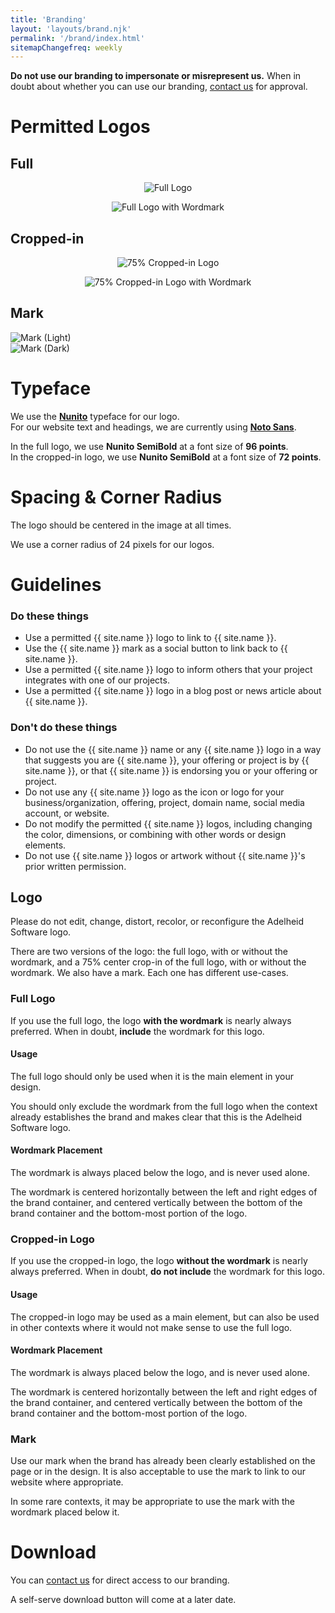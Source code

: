 ```yaml
---
title: 'Branding'
layout: 'layouts/brand.njk'
permalink: '/brand/index.html'
sitemapChangefreq: weekly
---
```


**Do not use our branding to impersonate or misrepresent us.** When in doubt about whether you can use our branding, [contact us](/contact/) for approval.

# Permitted Logos

## Full

<div class="grid-2col">
	<figure style="display: flex; flex-direction: column; justify-content: center; align-items: center;">
		<img class="rounded brand-image-container" src="/assets/images/brand/full-256.png" alt="Full Logo" />
	</figure>
	<figure style="display: flex; flex-direction: column; justify-content: center; align-items: center;">
		<img class="rounded brand-image-container" src="/assets/images/brand/full-w-text-256.png" alt="Full Logo with Wordmark" />
	</figure>
</div>

## Cropped-in

<div class="grid-2col">
	<figure style="display: flex; flex-direction: column; justify-content: center; align-items: center;">
		<img class="rounded brand-image-container" src="/assets/images/brand/crop-75p-256.png" alt="75% Cropped-in Logo" />
	</figure>
	<figure style="display: flex; flex-direction: column; justify-content: center; align-items: center;">
		<img class="rounded brand-image-container" src="/assets/images/brand/crop-w-text-75p-256.png" alt="75% Cropped-in Logo with Wordmark" />
	</figure>
</div>

## Mark

<div class="grid-2col">
	<div class="transparent-image-container-dark"><img src="/assets/images/brand/mark-light-256.png" alt="Mark (Light)"></img></div>
	<div class="transparent-image-container-light"><img src="/assets/images/brand/mark-dark-256.png" alt="Mark (Dark)"></img></div>
</div>

# Typeface

We use the **[Nunito](https://fonts.google.com/specimen/Nunito)** typeface for our logo.\
For our website text and headings, we are currently using **[Noto Sans](https://fonts.google.com/noto)**.

In the full logo, we use **Nunito SemiBold** at a font size of **96 points**.\
In the cropped-in logo, we use **Nunito SemiBold** at a font size of **72 points**.

# Spacing & Corner Radius

The logo should be centered in the image at all times.

We use a corner radius of 24 pixels for our logos.

# Guidelines

<div class="grid-2col">
	<div>
		<h3>Do these things</h3>
		<ul class="approve">
			<li>Use a permitted {{ site.name }} logo to link to {{ site.name }}.</li>
			<li>Use the {{ site.name }} mark as a social button to link back to {{ site.name }}.</li>
			<li>Use a permitted {{ site.name }} logo to inform others that your project integrates with one of our projects.</li>
			<li>Use a permitted {{ site.name }} logo in a blog post or news article about {{ site.name }}.</li>
		</ul>
	</div>
	<div>
		<h3>Don't do these things</h3>
		<ul class="disapprove">
			<li>Do not use the {{ site.name }} name or any {{ site.name }} logo in a way that suggests you are {{ site.name }}, your offering or project is by {{ site.name }}, or that {{ site.name }} is endorsing you or your offering or project.</li>
			<li>Do not use any {{ site.name }} logo as the icon or logo for your business/organization, offering, project, domain name, social media account, or website.</li>
			<li>Do not modify the permitted {{ site.name }} logos, including changing the color, dimensions, or combining with other words or design elements.</li>
			<li>Do not use {{ site.name }} logos or artwork without {{ site.name }}'s prior written permission.</li>
		</ul>
	</div>
</div>

## Logo
Please do not edit, change, distort, recolor, or reconfigure the Adelheid Software logo.

There are two versions of the logo: the full logo, with or without the wordmark, and a 75% center crop-in of the full logo, with or without the wordmark. We also have a mark. Each one has different use-cases.

### Full Logo
If you use the full logo, the logo **with the wordmark** is nearly always preferred. When in doubt, **include** the wordmark for this logo.

#### Usage
The full logo should only be used when it is the main element in your design.

You should only exclude the wordmark from the full logo when the context already establishes the brand and makes clear that this is the Adelheid Software logo.

#### Wordmark Placement
The wordmark is always placed below the logo, and is never used alone.

The wordmark is centered horizontally between the left and right edges of the brand container, and centered vertically between the bottom of the brand container and the bottom-most portion of the logo.

### Cropped-in Logo
If you use the cropped-in logo, the logo **without the wordmark** is nearly always preferred. When in doubt, **do not include** the wordmark for this logo.

#### Usage
The cropped-in logo may be used as a main element, but can also be used in other contexts where it would not make sense to use the full logo.

#### Wordmark Placement
The wordmark is always placed below the logo, and is never used alone.

The wordmark is centered horizontally between the left and right edges of the brand container, and centered vertically between the bottom of the brand container and the bottom-most portion of the logo.

### Mark
Use our mark when the brand has already been clearly established on the page or in the design. It is also acceptable to use the mark to link to our website where appropriate.

In some rare contexts, it may be appropriate to use the mark with the wordmark placed below it.

# Download

You can [contact us](/contact/) for direct access to our branding.

A self-serve download button will come at a later date.